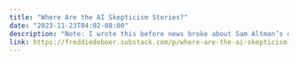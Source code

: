 ```yaml
---
title: "Where Are the AI Skepticism Stories?"
date: "2023-11-23T04:02-08:00"
description: "Note: I wrote this before news broke about Sam Altman’s ouster from OpenAI. The industry to which I kind of, sort of belong is an odd beast. Everybody’s looking for a story, but the incentives and professional conditions often keeps them from seeing one that’s staring them in the face. What gets covered, and what doesn’t, has always confused me in this way. There appears to be so much low-hanging fruit that no one bothers to pick."
link: https://freddiedeboer.substack.com/p/where-are-the-ai-skepticism-stories?publication_id=295937&post_id=138840957&isFreemail=true&r=1o96ly
---
```

